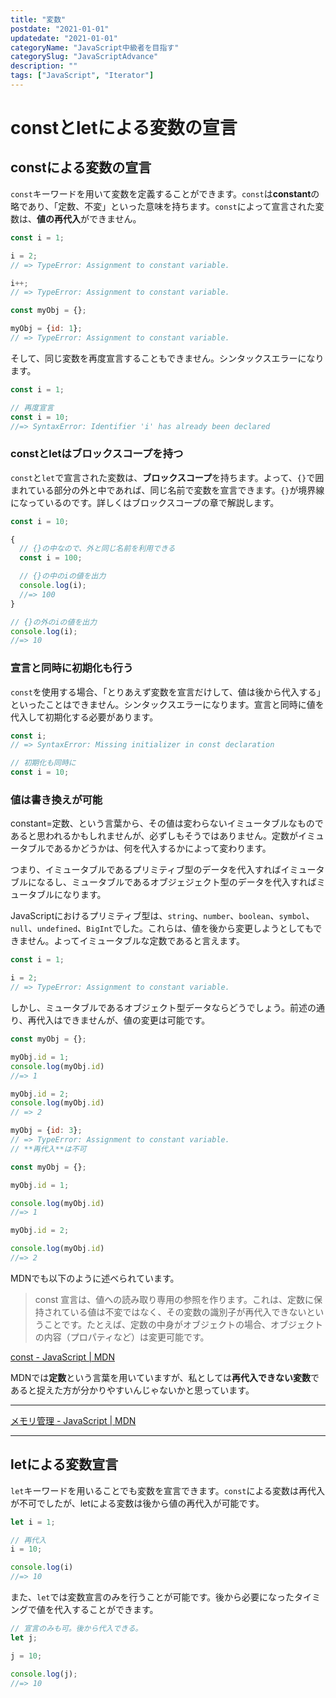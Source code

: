 ```yaml
---
title: "変数"
postdate: "2021-01-01"
updatedate: "2021-01-01"
categoryName: "JavaScript中級者を目指す"
categorySlug: "JavaScriptAdvance"
description: ""
tags: ["JavaScript", "Iterator"]
---
```


# constとletによる変数の宣言

## constによる変数の宣言

`const`キーワードを用いて変数を定義することができます。`const`は**constant**の略であり、「定数、不変」といった意味を持ちます。`const`によって宣言された変数は、**値の再代入**ができません。

```javascript:title="script.js
const i = 1;

i = 2;
// => TypeError: Assignment to constant variable.

i++;
// => TypeError: Assignment to constant variable.

const myObj = {};

myObj = {id: 1};
// => TypeError: Assignment to constant variable.
```

そして、同じ変数を再度宣言することもできません。シンタックスエラーになります。

```javascript
const i = 1;

// 再度宣言
const i = 10;
//=> SyntaxError: Identifier 'i' has already been declared
```

### constとletはブロックスコープを持つ

`const`と`let`で宣言された変数は、**ブロックスコープ**を持ちます。よって、`{}`で囲まれている部分の外と中であれば、同じ名前で変数を宣言できます。`{}`が境界線になっているのです。詳しくはブロックスコープの章で解説します。

```javascript
const i = 10;

{
  // {}の中なので、外と同じ名前を利用できる
  const i = 100;

  // {}の中のiの値を出力
  console.log(i);
  //=> 100
}

// {}の外のiの値を出力
console.log(i);
//=> 10
```

### 宣言と同時に初期化も行う

`const`を使用する場合、「とりあえず変数を宣言だけして、値は後から代入する」といったことはできません。シンタックスエラーになります。宣言と同時に値を代入して初期化する必要があります。

```javascript
const i;
// => SyntaxError: Missing initializer in const declaration

// 初期化も同時に
const i = 10;
```

### 値は書き換えが可能

constant=定数、という言葉から、その値は変わらないイミュータブルなものであると思われるかもしれませんが、必ずしもそうではありません。定数がイミュータブルであるかどうかは、何を代入するかによって変わります。

つまり、イミュータブルであるプリミティブ型のデータを代入すればイミュータブルになるし、ミュータブルであるオブジェジェクト型のデータを代入すればミュータブルになります。

JavaScriptにおけるプリミティブ型は、`string`、`number`、`boolean`、`symbol`、`null`、`undefined`、`BigInt`でした。これらは、値を後から変更しようとしてもできません。よってイミュータブルな定数であると言えます。

```javascript
const i = 1;

i = 2;
// => TypeError: Assignment to constant variable.
```

しかし、ミュータブルであるオブジェクト型データならどうでしょう。前述の通り、再代入はできませんが、値の変更は可能です。

```javascript
const myObj = {};

myObj.id = 1;
console.log(myObj.id)
//=> 1

myObj.id = 2;
console.log(myObj.id)
// => 2

myObj = {id: 3};
// => TypeError: Assignment to constant variable.
// **再代入**は不可
```

```javascript
const myObj = {};

myObj.id = 1;

console.log(myObj.id)
//=> 1

myObj.id = 2;

console.log(myObj.id)
//=> 2
```

MDNでも以下のように述べられています。

>const 宣言は、値への読み取り専用の参照を作ります。これは、定数に保持されている値は不変ではなく、その変数の識別子が再代入できないということです。たとえば、定数の中身がオブジェクトの場合、オブジェクトの内容（プロパティなど）は変更可能です。

[const - JavaScript | MDN](https://developer.mozilla.org/ja/docs/Web/JavaScript/Reference/Statements/const)

MDNでは**定数**という言葉を用いていますが、私としては**再代入できない変数**であると捉えた方が分かりやすいんじゃないかと思っています。

---

[メモリ管理 - JavaScript | MDN](https://developer.mozilla.org/ja/docs/Web/JavaScript/Memory_Management)

---

## letによる変数宣言

`let`キーワードを用いることでも変数を宣言できます。`const`による変数は再代入が不可でしたが、letによる変数は後から値の再代入が可能です。

```javascript
let i = 1;

// 再代入
i = 10;

console.log(i)
//=> 10
```

また、`let`では変数宣言のみを行うことが可能です。後から必要になったタイミングで値を代入することができます。

```javascript
// 宣言のみも可。後から代入できる。
let j;

j = 10;

console.log(j);
//=> 10
```
